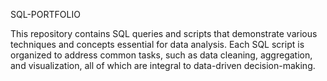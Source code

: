 SQL-PORTFOLIO

This repository contains SQL queries and scripts that demonstrate various techniques and concepts essential for data analysis. Each SQL script is organized to address common tasks, such as data cleaning, aggregation, and visualization, all of which are integral to data-driven decision-making.